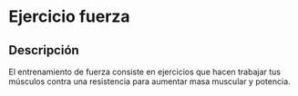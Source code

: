 # Ejercicio fuerza

## Descripción
El entrenamiento de fuerza consiste en ejercicios que hacen trabajar tus músculos contra una resistencia para aumentar masa muscular y potencia.
